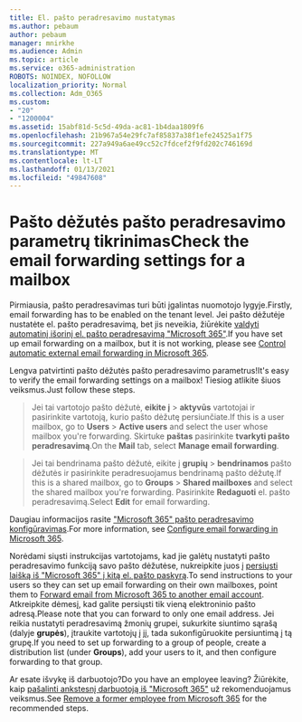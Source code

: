 ```yaml
---
title: El. pašto peradresavimo nustatymas
ms.author: pebaum
author: pebaum
manager: mnirkhe
ms.audience: Admin
ms.topic: article
ms.service: o365-administration
ROBOTS: NOINDEX, NOFOLLOW
localization_priority: Normal
ms.collection: Adm_O365
ms.custom:
- "20"
- "1200004"
ms.assetid: 15abf81d-5c5d-49da-ac81-1b4daa1809f6
ms.openlocfilehash: 21b967a54e29fc7af85837a38f1efe24525a1f75
ms.sourcegitcommit: 227a949a6ae49cc52c7fdcef2f9fd202c746169d
ms.translationtype: MT
ms.contentlocale: lt-LT
ms.lasthandoff: 01/13/2021
ms.locfileid: "49847608"
---
```

# <a name="check-the-email-forwarding-settings-for-a-mailbox"></a><span data-ttu-id="a3be1-102">Pašto dėžutės pašto peradresavimo parametrų tikrinimas</span><span class="sxs-lookup"><span data-stu-id="a3be1-102">Check the email forwarding settings for a mailbox</span></span>

<span data-ttu-id="a3be1-103">Pirmiausia, pašto peradresavimas turi būti įgalintas nuomotojo lygyje.</span><span class="sxs-lookup"><span data-stu-id="a3be1-103">Firstly, email forwarding has to be enabled on the tenant level.</span></span> <span data-ttu-id="a3be1-104">Jei pašto dėžutėje nustatėte el. pašto peradresavimą, bet jis neveikia, žiūrėkite [valdyti automatinį išorinį el. pašto peradresavimą "Microsoft 365"](https://docs.microsoft.com/microsoft-365/security/office-365-security/external-email-forwarding?view=o365-worldwide).</span><span class="sxs-lookup"><span data-stu-id="a3be1-104">If you have set up email forwarding on a mailbox, but it is not working, please see [Control automatic external email forwarding in Microsoft 365](https://docs.microsoft.com/microsoft-365/security/office-365-security/external-email-forwarding?view=o365-worldwide).</span></span>

<span data-ttu-id="a3be1-105">Lengva patvirtinti pašto dėžutės pašto peradresavimo parametrus!</span><span class="sxs-lookup"><span data-stu-id="a3be1-105">It's easy to verify the email forwarding settings on a mailbox!</span></span> <span data-ttu-id="a3be1-106">Tiesiog atlikite šiuos veiksmus.</span><span class="sxs-lookup"><span data-stu-id="a3be1-106">Just follow these steps.</span></span>
  
> <span data-ttu-id="a3be1-107">Jei tai vartotojo pašto dėžutė, **eikite į** \> **aktyvūs** vartotojai ir pasirinkite vartotoją, kurio pašto dėžutę persiunčiate.</span><span class="sxs-lookup"><span data-stu-id="a3be1-107">If this is a user mailbox, go to **Users** \> **Active users** and select the user whose mailbox you're forwarding.</span></span> <span data-ttu-id="a3be1-108">Skirtuke **paštas** pasirinkite **tvarkyti pašto peradresavimą**.</span><span class="sxs-lookup"><span data-stu-id="a3be1-108">On the **Mail** tab, select **Manage email forwarding**.</span></span>

> <span data-ttu-id="a3be1-109">Jei tai bendrinama pašto dėžutė, eikite į **grupių** \> **bendrinamos** pašto dėžutės ir pasirinkite peradresuojamus bendrinamą pašto dėžutę.</span><span class="sxs-lookup"><span data-stu-id="a3be1-109">If this is a shared mailbox, go to **Groups** \> **Shared mailboxes** and select the shared mailbox you're forwarding.</span></span> <span data-ttu-id="a3be1-110">Pasirinkite **Redaguoti** el. pašto peradresavimą.</span><span class="sxs-lookup"><span data-stu-id="a3be1-110">Select **Edit** for email forwarding.</span></span>

<span data-ttu-id="a3be1-111">Daugiau informacijos rasite ["Microsoft 365" pašto peradresavimo konfigūravimas](https://docs.microsoft.com/microsoft-365/admin/email/configure-email-forwarding).</span><span class="sxs-lookup"><span data-stu-id="a3be1-111">For more information, see [Configure email forwarding in Microsoft 365](https://docs.microsoft.com/microsoft-365/admin/email/configure-email-forwarding).</span></span>
  
<span data-ttu-id="a3be1-112">Norėdami siųsti instrukcijas vartotojams, kad jie galėtų nustatyti pašto peradresavimo funkciją savo pašto dėžutėse, nukreipkite juos į [persiųsti laišką iš "Microsoft 365" į kitą el. pašto paskyrą](https://support.office.com/article/Forward-email-from-Office-365-to-another-email-account-1ed4ee1e-74f8-4f53-a174-86b748ff6a0e).</span><span class="sxs-lookup"><span data-stu-id="a3be1-112">To send instructions to your users so they can set up email forwarding on their own mailboxes, point them to [Forward email from Microsoft 365 to another email account](https://support.office.com/article/Forward-email-from-Office-365-to-another-email-account-1ed4ee1e-74f8-4f53-a174-86b748ff6a0e).</span></span> <span data-ttu-id="a3be1-113">Atkreipkite dėmesį, kad galite persiųsti tik vieną elektroninio pašto adresą.</span><span class="sxs-lookup"><span data-stu-id="a3be1-113">Please note that you can forward to only one email address.</span></span> <span data-ttu-id="a3be1-114">Jei reikia nustatyti peradresavimą žmonių grupei, sukurkite siuntimo sąrašą (dalyje **grupės**), įtraukite vartotojų į jį, tada sukonfigūruokite persiuntimą į tą grupę.</span><span class="sxs-lookup"><span data-stu-id="a3be1-114">If you need to set up forwarding to a group of people, create a distribution list (under **Groups**), add your users to it, and then configure forwarding to that group.</span></span>
  
<span data-ttu-id="a3be1-115">Ar esate išvykę iš darbuotojo?</span><span class="sxs-lookup"><span data-stu-id="a3be1-115">Do you have an employee leaving?</span></span> <span data-ttu-id="a3be1-116">Žiūrėkite, kaip [pašalinti ankstesnį darbuotoją iš "Microsoft 365"](https://docs.microsoft.com/microsoft-365/admin/add-users/remove-former-employee) už rekomenduojamus veiksmus.</span><span class="sxs-lookup"><span data-stu-id="a3be1-116">See [Remove a former employee from Microsoft 365](https://docs.microsoft.com/microsoft-365/admin/add-users/remove-former-employee) for the recommended steps.</span></span>
